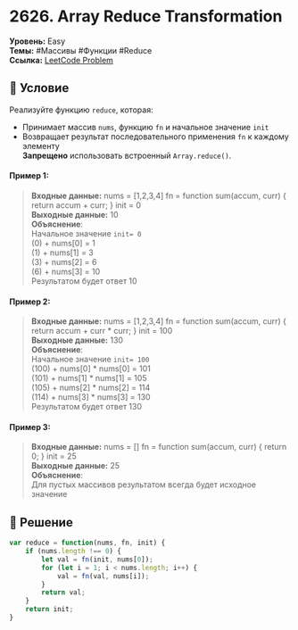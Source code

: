 # 2626. Array Reduce Transformation

**Уровень:** Easy  
**Темы:** #Массивы #Функции #Reduce  
**Ссылка:** [LeetCode Problem](https://leetcode.com/problems/array-reduce-transformation/)

## 📜 Условие
Реализуйте функцию `reduce`, которая:
- Принимает массив `nums`, функцию `fn` и начальное значение `init`
- Возвращает результат последовательного применения `fn` к каждому элементу  
**Запрещено** использовать встроенный `Array.reduce()`.

#### **Пример 1:**  
> **Входные данные:** nums = [1,2,3,4]
fn = function sum(accum, curr) { return accum + curr; }
init = 0  
> **Выходные данные:** 10  
> **Объяснение**:  
> Начальное значение `init= 0`  
> (0) + nums[0] = 1  
> (1) + nums[1] = 3  
> (3) + nums[2] = 6  
> (6) + nums[3] = 10  
> Результатом будет ответ 10  

#### **Пример 2:**  
> **Входные данные:** nums = [1,2,3,4]
fn = function sum(accum, curr) { return accum + curr * curr; }
init = 100  
> **Выходные данные:** 130  
> **Объяснение**:  
> Начальное значение `init= 100`  
> (100) + nums[0] * nums[0] = 101  
> (101) + nums[1] * nums[1] = 105  
> (105) + nums[2] * nums[2] = 114  
> (114) + nums[3] * nums[3] = 130  
> Результатом будет ответ 130  

#### **Пример 3:**  
> **Входные данные:** nums = []
fn = function sum(accum, curr) { return 0; }
init = 25  
> **Выходные данные:** 25  
> **Объяснение**:  
> Для пустых массивов результатом всегда будет исходное значение  

## 🎯 Решение
```javascript
var reduce = function(nums, fn, init) {
    if (nums.length !== 0) {
        let val = fn(init, nums[0]);
        for (let i = 1; i < nums.length; i++) {
            val = fn(val, nums[i]);
        }
        return val;
    }
    return init;
}
```